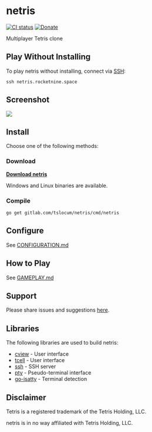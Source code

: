 # netris
[![CI status](https://gitlab.com/tslocum/netris/badges/master/pipeline.svg)](https://gitlab.com/tslocum/netris/commits/master)
[![Donate](https://img.shields.io/liberapay/receives/rocketnine.space.svg?logo=liberapay)](https://liberapay.com/rocketnine.space)

Multiplayer Tetris clone

## Play Without Installing

To play netris without installing, connect via [SSH](https://en.wikipedia.org/wiki/Secure_Shell):

```ssh netris.rocketnine.space```

## Screenshot

[![](https://netris.rocketnine.space/static/screenshot5.png)](https://netris.rocketnine.space/static/screenshot5.png)

## Install

Choose one of the following methods:

### Download

[**Download netris**](https://netris.rocketnine.space/download/?sort=name&order=desc)

Windows and Linux binaries are available.

### Compile

```go get gitlab.com/tslocum/netris/cmd/netris```

## Configure

See [CONFIGURATION.md](https://gitlab.com/tslocum/netris/blob/master/CONFIGURATION.md)

## How to Play

See [GAMEPLAY.md](https://gitlab.com/tslocum/netris/blob/master/GAMEPLAY.md)

## Support

Please share issues and suggestions [here](https://gitlab.com/tslocum/netris/issues).

## Libraries

The following libraries are used to build netris:

* [cview](https://gitlab.com/tslocum/cview) - User interface
* [tcell](https://github.com/gdamore/tcell) - User interface
* [ssh](https://github.com/gliderlabs/ssh) - SSH server
* [pty](https://github.com/creack/pty) - Pseudo-terminal interface
* [go-isatty](https://github.com/mattn/go-isatty) - Terminal detection

## Disclaimer

Tetris is a registered trademark of the Tetris Holding, LLC.

netris is in no way affiliated with Tetris Holding, LLC.
